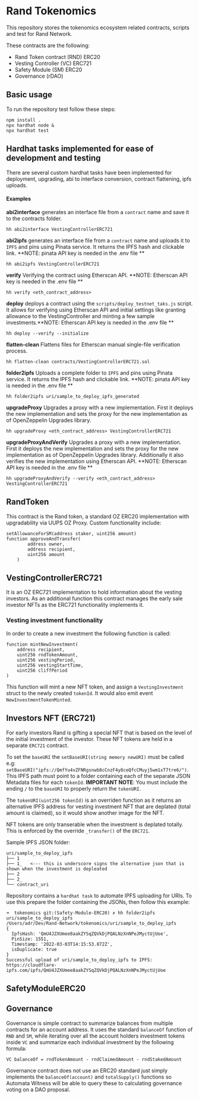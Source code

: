 # Rand Tokenomics

This repository stores the tokenomics ecosystem related contracts, scripts and test for Rand Network.

These contracts are the following:
- Rand Token contract (RND) ERC20
- Vesting Controller (VC) ERC721
- Safety Module (SM) ERC20
- Governance (rDAO) 

## Basic usage

To run the repository test follow these steps:
```
npm install .
npx hardhat node &
npx hardhat test
```

## Hardhat tasks implemented for ease of development and testing
There are several custom hardhat tasks have been implemented for deployment, upgrading, abi to interface conversion, contract flattening, ipfs uploads.

#### Examples

**abi2interface** generates an interface file from a `contract` name and save it to the contracts folder. 
```
hh abi2interface VestingControllerERC721
```
**abi2ipfs** generates an interface file from a `contract` name and uploads it to `IPFS` and pins using Pinata service. It returns the IPFS hash and clickable link. **NOTE: pinata API key is needed in the .env file **
```
hh abi2ipfs VestingControllerERC721
```
**verify** Verifying the contract using Etherscan API. **NOTE: Etherscan API key is needed in the .env file **
```
hh verify <eth_contract_address>
```
**deploy** deploys a contract using the `scripts/deploy_testnet_taks.js` script. It allows for verifying using Etherscan API and initial settings like granting allowance to the VestingController and minting a few sample investments.**NOTE: Etherscan API key is needed in the .env file **
```
hh deploy --verify --initialize
```
**flatten-clean** Flattens files for Etherscan manual single-file verification process.
```
hh flatten-clean contracts/VestingControllerERC721.sol
```
**folder2ipfs** Uploads a complete folder to `IPFS` and pins using Pinata service. It returns the IPFS hash and clickable link. **NOTE: pinata API key is needed in the .env file **
```
hh folder2ipfs uri/sample_to_deploy_ipfs_generated
```
**upgradeProxy** Upgrades a proxy with a new implementation. First it deploys the new implementation and sets the proxy for the new implementation as of OpenZeppelin Upgrades library.
```
hh upgradeProxy <eth_contract_address> VestingControllerERC721
```
**upgradeProxyAndVerify** Upgrades a proxy with a new implementation. First it deploys the new implementation and sets the proxy for the new implementation as of OpenZeppelin Upgrades library. Additionally it also verifies the new implementation using Etherscan API. **NOTE: Etherscan API key is needed in the .env file **
```
hh upgradeProxyAndVerify --verify <eth_contract_address> VestingControllerERC721
```

## RandToken
This contract is the Rand token, a standard OZ ERC20 implementation with upgradability via UUPS OZ Proxy. 
Custom functionality include:
```
setAllowanceForSM(address staker, uint256 amount)
function approveAndTransfer(
        address owner,
        address recipient,
        uint256 amount
    )
```

## VestingControllerERC721
It is an OZ ERC721 implementation to hold information about the vesting investors. As an additional function this contract manages the early sale investor NFTs as the ERC721 functionality implements it. 

### Vesting investment functionality
In order to create a new investment the following function is called:
```
function mintNewInvestment(
    address recipient,
    uint256 rndTokenAmount,
    uint256 vestingPeriod,
    uint256 vestingStartTime,
    uint256 cliffPeriod
)
```
This function will mint a new NFT token, and assign a `VestingInvestment` struct to the newly created `tokenId`. It would also emit event `NewInvestmentTokenMinted`.

## Investors NFT (ERC721)
For early investors Rand is gifting a special NFT that is based on the level of the initial investment of the investor. These NFT tokens are held in a separate `ERC721` contract. 

To set the `baseURI` the `setBaseURI(string memory newURI)` must be called e.g: `setBaseURI("ipfs://QmfYu4vZFNRgsnwb8cCnzF4y8ceQfcCMuyj5wm1xT7tre6/")`. This IPFS path must point to a folder containing each of the separate JSON Metadata files for each `tokenId`. 
 **IMPORTANT NOTE**: You must include the ending `/` to the `baseURI` to properly return the `tokenURI`.

The `tokenURI(uint256 tokenId)` is an overriden function as it returns an alternative IPFS address for vesting investment NFT that are deplated (total amount is claimed), so it would show another image for the NFT.

NFT tokens are only transerable when the investment is deplated totally. This is enforced by the override `_transfer()` of the `ERC721`.

Sample IPFS JSON folder:
```
uri/sample_to_deploy_ipfs
├── 1
├── 1_   <--- this is underscore signs the alternative json that is shown when the investment is depleated
├── 2
├── 2_
└── contract_uri
```

Repository contains a `hardhat task`  to automate IPFS uploading for URIs. To use this prepare the folder containing the JSONs, then follow this example:

```
➜  tokenomics git:(Safety-Module-ERC20) ✗ hh folder2ipfs uri/sample_to_deploy_ipfs
/Users/adr/Dev/Rand-Network/tokenomics/uri/sample_to_deploy_ipfs
{
  IpfsHash: 'QmU4JZXUmee8aakZYSqZQVkDjPQALNzXnNPeJMyctUjUoe',
  PinSize: 1551,
  Timestamp: '2022-03-03T14:15:53.872Z',
  isDuplicate: true
}
Successful upload of uri/sample_to_deploy_ipfs to IPFS:
https://cloudflare-ipfs.com/ipfs/QmU4JZXUmee8aakZYSqZQVkDjPQALNzXnNPeJMyctUjUoe
```

## SafetyModuleERC20

## Governance

Governance is simple contract to summarize balances from multiple contracts for an account address. It uses the standard `balanceOf` function of `RND` and `SM`, while iterating over all the account holders investment tokens inside `VC` and summarize each individual investment by the following formula:
```
VC balanceOf = rndTokenAmount - rndClaimedAmount - rndStakedAmount
```
Governance contract does not use an ERC20 standard just simply implements the `balanceOf(account)` and `totalSupply()` functions so Automata Witness will be able to query these to calculating governance voting on a DAO proposal.